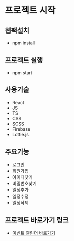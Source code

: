 # 프로젝트 시작
## 웹팩설치
- npm install

## 프로젝트 실행
- npm start

## 사용기술
- React
- JS
- TS
- CSS
- SCSS
- Firebase
- Lottie.js

## 주요기능
- 로그인
- 회원가입
- 아이디찾기
- 비밀번호찾기
- 일정추가
- 일정수정
- 일정삭제

## 프로젝트 바로가기 링크
- <a href="https://lyd1040.github.io/Calendar">이벤트 캘린더 바로가기</a>
